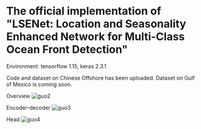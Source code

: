 # The official implementation of "LSENet: Location and Seasonality Enhanced Network for Multi-Class Ocean Front Detection"
Environment: tensorflow 1.15, keras 2.3.1

Code and dataset on Chinese Offshore has been uploaded.
Dataset on Gulf of Mexico is coming soon.



Overview
![guo2](https://user-images.githubusercontent.com/55483751/143551767-2e60b8d5-b349-494c-9f38-44fd8043621c.png)

Encoder-decoder
![guo3](https://user-images.githubusercontent.com/55483751/143551778-ade29ad6-aadc-4982-8d51-750d690c77a5.png)

Head
![guo4](https://user-images.githubusercontent.com/55483751/143551784-0413b1b0-610d-49ce-9a5b-894e6666db52.png)
